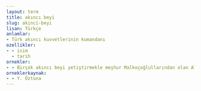 ```yaml
---
layout: term
title: akıncı beyi
slug: akinci-beyi
lisan: Türkçe
anlamlar:
- Türk akıncı kuvvetlerinin kumandanı
ozellikler:
- - isim
  - tarih
ornekler:
- - Birçok akıncı beyi yetiştirmekle meşhur Malkoçoğlullarından olan Ali Paşa'ya sert karakterinden dolayı 'yavuz' denmiştir.
orneklerkaynak:
- - Y. Öztuna
---
```

